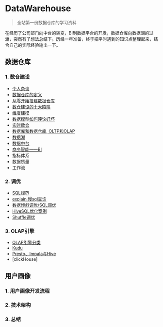 # DataWarehouse
> 全站第一份数据仓库的学习资料

在经历了公司部门向中台的转变，BI到数据平台的开发，数据仓库向数据湖的过渡，突然有了想法总结下。历经一年准备，终于把平时遇到的知识点整理起来，结合自己的实际经验输出一下。

## 数据仓库

### 1. 数仓建设
- [个人杂谈](./docs/me.md)
- [数据仓库的定义](./docs/数仓定义.md)
- [从零开始搭建数据仓库](./docs/从零开始搭建数据仓库.md)
- [数仓建设的十大陷阱](./docs/数仓建设的十大陷阱.md)
- [维度建模](./docs/数据模型.md)
- [数据模型如何评论好坏](./docs/数据模型如何评论好坏.md)
- [实时数仓](./docs/实时数仓.md)
- [数据库和数据仓库, OLTP和OLAP](./docs/数据库和数据仓库的区别.md)
- [数据湖](./docs/数据湖.md)
- [数据中台](./docs/数据中台.md)
- [商务智能——BI](./docs/bi.md)
- 指标体系
- 数据质量
- 工作流

### 2. 调优
- [SQL规范](./docs/sql规范.md)
- [explain 慢sql查询](./docs/explain.md)
- [数据倾斜调优/SQL调优](./docs/sql调优.md)
- [HiveSQL优化案例](./docs/HiveSQL.md)
- [Shuffle调优](./docs/shuffle.md)

### 3. OLAP引擎 
- [OLAP引擎分类](./docs/olap.md)
- [Kudu](./docs/kudu.md)
- [Presto、Impala与Hive](./docs/presto_impala_hive.md)
- [clickHouse]

## 用户画像

### 1. 用户画像开发流程

### 2. 技术架构

### 3. 总结
